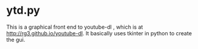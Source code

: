 # ytd.py
This is a graphical front end to youtube-dl , which is at http://rg3.github.io/youtube-dl. It basically uses tkinter in python to create the gui. 
